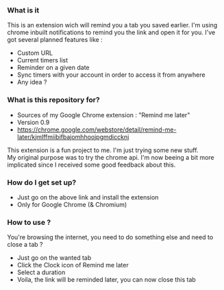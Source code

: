 ### What is it ###
This is an extension wich will remind you a tab you saved earlier. I'm using chrome inbuilt notifications
to remind you the link and open it for you. I've got several planned features like :

* Custom URL
* Current timers list
* Reminder on a given date
* Sync timers with your account in order to access it from anywhere
* Any idea ?

### What is this repository for? ###

* Sources of my Google Chrome extension : "Remind me later"
* Version 0.9
* https://chrome.google.com/webstore/detail/remind-me-later/kjmlffmiibifbajomhhoojpgmdiccknj

This extension is a fun project to me. I'm just trying some new stuff.  
My original purpose was to try the chrome api. I'm now beeing a bit more implicated since I received
some good feedback about this.

### How do I get set up? ###

* Just go on the above link and install the extension
* Only for Google Chrome (& Chromium)

### How to use ? ###

You're browsing the internet, you need to do something else and need to close a tab ?  

* Just go on the wanted tab
* Click the Clock icon of Remind me later
* Select a duration
* Voila, the link will be reminded later, you can now close this tab